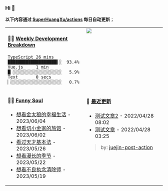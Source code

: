 
### Hi 👋

**以下内容通过 <a href="https://github.com/SuperHuangXu/SuperHuangXu/actions" target="_blank">SuperHuangXu/actions</a> 每日自动更新**；

<table width="800px">
<tr>
<td valign="top" width="50%">

#### 🏊‍♂️ <a href="https://gist.github.com/SuperHuangXu/d3e32e70ad1d22b5a3c5e8fc3c67dcc5" target="_blank">Weekly Development Breakdown</a>

```text
TypeScript 26 mins        ███████████████████▌░  93.4%
Vue.js     1 min          █▏░░░░░░░░░░░░░░░░░░░   5.9%
Text       0 secs         ▏░░░░░░░░░░░░░░░░░░░░   0.7%
```

</td>
<td valign="top" width="50%">
<a href="https://github.com/SuperHuangXu">
  <img align="center" src="https://github-readme-stats.vercel.app/api/top-langs/?username=SuperHuangXu&layout=compact&theme=radical" />
</a>
</td>
</tr>
<tr>
<td valign="top" width="50%">

#### 🤾‍♂️ <a href="https://www.douban.com/people/135404786/" target="_blank">Funny Soul</a>

* <a href='http://movie.douban.com/subject/10514846/' target='_blank'>想看金太狼的幸福生活</a> - 2023/06/04
* <a href='http://movie.douban.com/subject/26707067/' target='_blank'>想看切小金家的旅馆</a> - 2023/06/02
* <a href='http://movie.douban.com/subject/34982236/' target='_blank'>看过天才基本法</a> - 2023/05/26
* <a href='http://movie.douban.com/subject/35588177/' target='_blank'>想看漫长的季节</a> - 2023/05/22
* <a href='http://movie.douban.com/subject/35839999/' target='_blank'>想看不良执念清除师</a> - 2023/05/19

</td>
<td valign="top" width="50%">

#### 🤾‍ <a href="https://juejin.cn/user/4142615541064046" target="_blank">最近更新</a>
  * <a href='https://juejin.cn/post/7091561831067566117' target='_blank'>测试文章2</a> - 2022/04/28 08:02
* <a href='https://juejin.cn/post/7091490504222703652' target='_blank'>测试文章</a> - 2022/04/28 03:25

> by: [juejin-post-action](https://github.com/SuperHuangXu/juejin-post-action)

</td>
</tr>
</table>

